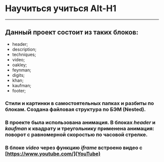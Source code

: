 # Научиться учиться Alt-H1  
------
## Данный проект состоит из таких блоков:  
 * header;  
 * description;  
 * techniques;  
 * video;  
 * oakley;  
 * feynman;  
 * digits;
 * khan;
 * kaufman;  
 * footer;  

### **__Стили и картинки в самостоятельных папках и разбиты по блокам. Создана файловая структура по БЭМ (Nested).__**  

### В проекте была использована анимация. В блоках *header* и *kaufman* к квадрату и треугольнику применена анимация: поворот с равномерной скоростью по часовой стрелке.  
### В блоке *video* через функцию _iframe_ встроено видео с [https://www.youtube.com/](YouTube)
